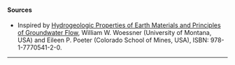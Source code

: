 #### Sources
                
- Inspired by [Hydrogeologic Properties of Earth Materials and Principles of Groundwater Flow](https://gw-project.org/books/hydrogeologic-properties-of-earth-materials-and-principles-of-groundwater-flow/), William W. Woessner (University of Montana, USA) and Eileen P. Poeter (Colorado School of Mines, USA), ISBN: 978-1-7770541-2-0.

----------